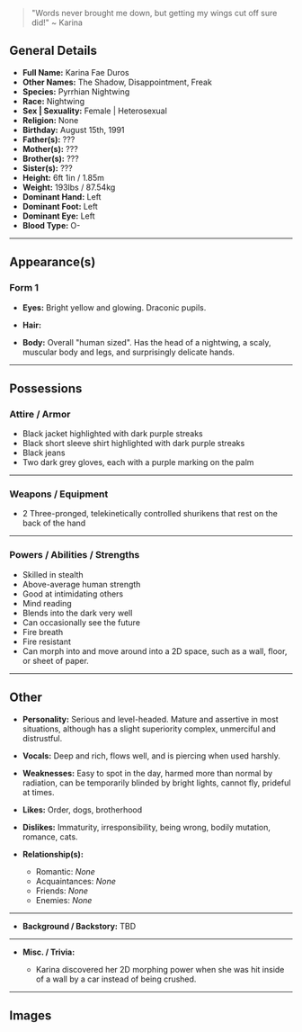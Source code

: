 > "Words never brought me down, but getting my wings cut off sure did!" ~ Karina

## General Details

- **Full Name:** Karina Fae Duros
- **Other Names:** The Shadow, Disappointment, Freak
- **Species:** Pyrrhian Nightwing
- **Race:** Nightwing
- **Sex | Sexuality:** Female | Heterosexual
- **Religion:** None
- **Birthday:** August 15th, 1991
- **Father(s):** ???
- **Mother(s):** ???
- **Brother(s):** ???
- **Sister(s):** ???
- **Height:** 6ft 1in / 1.85m
- **Weight:** 193lbs / 87.54kg
- **Dominant Hand:** Left
- **Dominant Foot:** Left
- **Dominant Eye:** Left
- **Blood Type:** O-

* * *

## Appearance(s)

### Form 1

- **Eyes:** Bright yellow and glowing. Draconic pupils.
    
- **Hair:**
    
- **Body:** Overall "human sized". Has the head of a nightwing, a scaly, muscular body and legs, and surprisingly delicate hands.
    

* * *

## Possessions

### Attire / Armor

- Black jacket highlighted with dark purple streaks
- Black short sleeve shirt highlighted with dark purple streaks
- Black jeans
- Two dark grey gloves, each with a purple marking on the palm

* * *

### Weapons / Equipment

- 2 Three-pronged, telekinetically controlled shurikens that rest on the back of the hand

* * *

### Powers / Abilities / Strengths

- Skilled in stealth
- Above-average human strength
- Good at intimidating others
- Mind reading
- Blends into the dark very well
- Can occasionally see the future
- Fire breath
- Fire resistant
- Can morph into and move around into a 2D space, such as a wall, floor, or sheet of paper.

* * *

## Other

- **Personality:** Serious and level-headed. Mature and assertive in most situations, although has a slight superiority complex, unmerciful and distrustful.
    
- **Vocals:** Deep and rich, flows well, and is piercing when used harshly.
    
- **Weaknesses:** Easy to spot in the day, harmed more than normal by radiation, can be temporarily blinded by bright lights, cannot fly, prideful at times.
    
- **Likes:** Order, dogs, brotherhood
    
- **Dislikes:** Immaturity, irresponsibility, being wrong, bodily mutation, romance, cats.
    
- **Relationship(s):**
    
    - Romantic: *None*
    - Acquaintances: *None*
    - Friends: *None*
    - Enemies: *None*
***
- **Background / Backstory:** TBD
***
- **Misc. / Trivia:**
    
    - Karina discovered her 2D morphing power when she was hit inside of a wall by a car instead of being crushed.

* * *

## Images